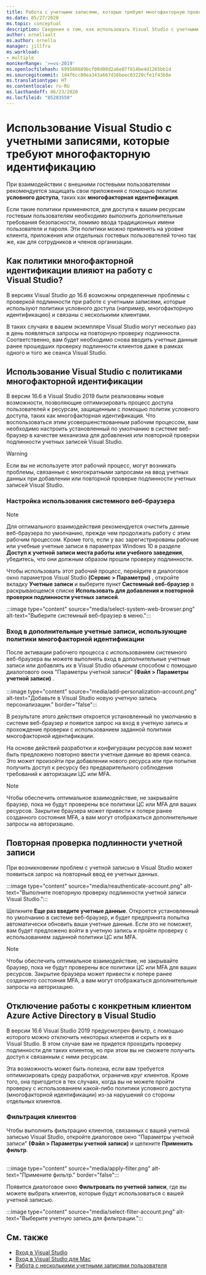 ```yaml
---
title: Работа с учетными записями, которые требуют многофакторную проверку подлинности
ms.date: 05/27/2020
ms.topic: conceptual
description: Сведения о том, как использовать Visual Studio с учетными записями, которые используют многофакторную идентификацию.
author: ornellaalt
ms.author: ornella
manager: jillfra
ms.workload:
- multiple
monikerRange: '>=vs-2019'
ms.openlocfilehash: 699580689bcf00d00d2a6e07f814be4d1265bb1d
ms.sourcegitcommit: 1d4f6cc80ea343a667d16beec03220cfe1f43b8e
ms.translationtype: HT
ms.contentlocale: ru-RU
ms.lasthandoff: 06/23/2020
ms.locfileid: "85283550"
---
```

# <a name="how-to-use-visual-studio-with-accounts-that-require-multi-factor-authentication"></a>Использование Visual Studio с учетными записями, которые требуют многофакторную идентификацию

При взаимодействии с внешними гостевыми пользователями рекомендуется защищать свои приложения с помощью политик **условного доступа**, таких как **многофакторная идентификация**.  

Если такие политики применяются, для доступа к вашим ресурсам гостевым пользователям необходимо выполнить дополнительные требования безопасности, помимо ввода традиционных имени пользователя и пароля. Эти политики можно применять на уровне клиента, приложения или отдельных гостевых пользователей точно так же, как для сотрудников и членов организации. 

## <a name="how-is-the-visual-studio-experience-affected-by-mfa-policies"></a>Как политики многофакторной идентификации влияют на работу с Visual Studio?
В версиях Visual Studio до 16.6 возможны определенные проблемы с проверкой подлинности при работе с учетными записями, которые используют политики условного доступа (например, многофакторную идентификацию) и связаны с несколькими клиентами.

В таких случаях в вашем экземпляре Visual Studio могут несколько раз в день появляться запросы на повторную проверку подлинности. Соответственно, вам будет необходимо снова вводить учетные данные ранее прошедших проверку подлинности клиентов даже в рамках одного и того же сеанса Visual Studio.

## <a name="using-visual-studio-with-mfa-policies"></a>Использование Visual Studio с политиками многофакторной идентификации
В версии 16.6 в Visual Studio 2019 были реализованы новые возможности, позволяющие оптимизировать процесс доступа пользователей к ресурсам, защищенным с помощью политик условного доступа, таких как многофакторная идентификация. Что воспользоваться этим усовершенствованным рабочим процессом, вам необходимо настроить установленный по умолчанию в системе веб-браузер в качестве механизма для добавления или повторной проверки подлинности учетных записей Visual Studio.  

> [!WARNING]
> Если вы не используете этот рабочий процесс, могут возникать проблемы, связанные с многократными запросами на ввод учетных данных при добавлении или повторной проверке подлинности учетных записей Visual Studio. 

### <a name="enabling-system-web-browser"></a>Настройка использования системного веб-браузера

> [!NOTE] 
> Для оптимального взаимодействия рекомендуется очистить данные веб-браузера по умолчанию, прежде чем продолжать работу с этим рабочим процессом. Кроме того, если у вас зарегистрированы рабочие или учебные учетные записи в параметрах Windows 10 в разделе **Доступ к учетной записи места работы или учебного заведения**, убедитесь, что они должным образом прошли проверку подлинности.

Чтобы использовать этот рабочий процесс, перейдите в диалоговое окно параметров Visual Studio **(Сервис > Параметры)** , откройте вкладку **Учетные записи** и выберите пункт **Системный веб-браузер** в раскрывающемся списке **Использовать для добавления и повторной проверки подлинности учетных записей**. 

:::image type="content" source="media/select-system-web-browser.png" alt-text="Выберите системный веб-браузер в меню.":::

### <a name="sign-into-additional-accounts-with-mfapolicies"></a>Вход в дополнительные учетные записи, использующие политики многофакторной идентификации 
После активации рабочего процесса с использованием системного веб-браузера вы можете выполнять вход в дополнительные учетные записи или добавлять их в Visual Studio обычным способом с помощью диалогового окна "Параметры учетной записи" **(Файл > Параметры учетной записи)** .   
</br>
:::image type="content" source="media/add-personalization-account.png" alt-text="Добавьте в Visual Studio новую учетную запись персонализации." border="false":::

В результате этого действия откроется установленный по умолчанию в системе веб-браузер и появится запрос на вход в учетную запись и прохождение проверки с использованием заданной политики многофакторной идентификации.

На основе действий разработки и конфигурации ресурсов вам может быть предложено повторно ввести учетные данные во время сеанса. Это может произойти при добавлении нового ресурса или при попытке получить доступ к ресурсу без предварительного соблюдения требований к авторизации ЦС или MFA.

> [!NOTE] 
> Чтобы обеспечить оптимальное взаимодействие, не закрывайте браузер, пока не будут проверены все политики ЦС или MFA для ваших ресурсов. Закрытие браузера может привести к потере ранее созданного состояния MFA, а вам могут отображаться дополнительные запросы на авторизацию.

## <a name="reauthenticating-an-account"></a>Повторная проверка подлинности учетной записи  
При возникновении проблем с учетной записью в Visual Studio может появиться запрос на повторный ввод ее учетных данных.  

:::image type="content" source="media/reauthenticate-account.png" alt-text="Выполните повторную проверку подлинности учетной записи Visual Studio.":::

Щелкните **Еще раз введите учетные данные**. Откроется установленный по умолчанию в системе веб-браузер, и будет предпринята попытка автоматически обновить ваши учетные данные. Если это не поможет, вам будет предложено войти в учетную запись и пройти проверку с использованием заданной политики ЦС или MFA.

> [!NOTE] 
> Чтобы обеспечить оптимальное взаимодействие, не закрывайте браузер, пока не будут проверены все политики ЦС или MFA для ваших ресурсов. Закрытие браузера может привести к потере ранее созданного состояния MFA, а вам могут отображаться дополнительные запросы на авторизацию.

## <a name="how-to-opt-out-of-using-a-specific-azure-active-directory-tenant-in-visual-studio"></a>Отключение работы с конкретным клиентом Azure Active Directory в Visual Studio

В версии 16.6 Visual Studio 2019 предусмотрен фильтр, с помощью которого можно отключить некоторых клиентов и скрыть их в Visual Studio. В этом случае вам не придется проходить проверку подлинности для таких клиентов, но при этом вы не сможете получить доступ к связанным с ними ресурсам. 

Эта возможность может быть полезна, если вам требуется оптимизировать среду разработки, ограничив круг клиентов. Кроме того, она пригодится в тех случаях, когда вы не можете пройти проверку с использованием какой-либо политики условного доступа (многофакторной идентификации) из-за нарушений со стороны отдельных клиентов. 

### <a name="how-to-filter-out-a-tenant"></a>Фильтрация клиентов
Чтобы выполнить фильтрацию клиентов, связанных с вашей учетной записью Visual Studio, откройте диалоговое окно "Параметры учетной записи" **(Файл > Параметры учетной записи)** и щелкните **Применить фильтр**. 
</br>
</br>

:::image type="content" source="media/apply-filter.png" alt-text="Примените фильтр." border="false":::

Появится диалоговое окно **Фильтровать по учетной записи**, где вы можете выбрать клиентов, которые будут использоваться с вашей учетной записью. 

:::image type="content" source="media/select-filter-account.png" alt-text="Выберите учетную запись для фильтрации.":::

## <a name="see-also"></a>См. также

- [Вход в Visual Studio](signing-in-to-visual-studio.md)
- [Вход в Visual Studio для Mac](/visualstudio/mac/signing-in)
- [Работа с несколькими учетными записями пользователя](work-with-multiple-user-accounts.md)
